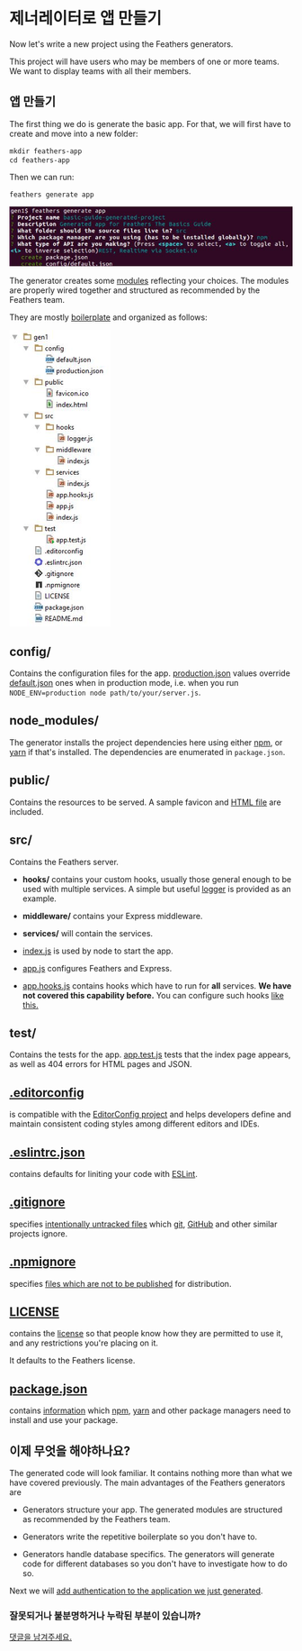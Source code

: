 # 제너레이터로 앱 만들기

Now let's write a new project using the Feathers generators.

This project will have users who may be members of one or more teams.
We want to display teams with all their members.

## 앱 만들기

The first thing we do is generate the basic app. For that, we will first have to create and move into a new folder:

```
mkdir feathers-app
cd feathers-app
```

Then we can run:

```
feathers generate app
```

![Generate app](../assets/gen-app.jpg)

The generator creates some
[modules](https://github.com/feathersjs/feathers-docs/blob/master/examples/step/02/gen1/)
reflecting your choices.
The modules are properly wired together and structured as recommended by the Feathers team.

They are mostly [boilerplate](https://en.wikipedia.org/wiki/Boilerplate_code)
and organized as follows:

![Generate app structure](../assets/gen-app-dir.jpg)

## config/

Contains the configuration files for the app.
[production.json](https://github.com/feathersjs/feathers-docs/blob/master/examples/step/02/gen1/config/production.json)
values override
[default.json](https://github.com/feathersjs/feathers-docs/blob/master/examples/step/02/gen1/config/default.json)
ones when in production mode,
i.e. when you run `NODE_ENV=production node path/to/your/server.js`.

## node_modules/

The generator installs the project dependencies here using either
[npm](https://docs.npmjs.com/), or [yarn](https://yarnpkg.com/en/) if that's installed.
The dependencies are enumerated in `package.json`.

## public/

Contains the resources to be served.
A sample favicon and
[HTML file](https://github.com/feathersjs/feathers-docs/blob/master/examples/step/02/gen1/public/index.html)
are included.

## src/

Contains the Feathers server.

- **hooks/** contains your custom hooks,
usually those general enough to be used with multiple services.
A simple but useful
[logger](https://github.com/feathersjs/feathers-docs/blob/master/examples/step/02/gen1/src/hooks/logger.js)
is provided as an example.

- **middleware/** contains your Express middleware.

- **services/** will contain the services.

- [index.js](https://github.com/feathersjs/feathers-docs/blob/master/examples/step/02/gen1/src/index.js)
is used by node to start the app.

- [app.js](https://github.com/feathersjs/feathers-docs/blob/master/examples/step/02/gen1/src/app.js)
configures Feathers and Express.

- [app.hooks.js](https://github.com/feathersjs/feathers-docs/blob/master/examples/step/02/gen1/src/app.hooks.js)
contains hooks which have to run for **all** services.
**We have not covered this capability before.**
You can configure such hooks
[like this.](https://github.com/feathersjs/feathers-docs/blob/master/examples/step/02/gen1/src/app.js#L43)

## test/

Contains the tests for the app.
[app.test.js](https://github.com/feathersjs/feathers-docs/blob/master/examples/step/02/gen1/test/app.test.js)
tests that the index page appears, as well as 404 errors for HTML pages and JSON.

## [.editorconfig](https://github.com/feathersjs/feathers-docs/blob/master/examples/step/02/gen1/.editorconfig)
is compatible with the [EditorConfig project](http://editorconfig.org/)
and helps developers define and maintain consistent coding styles among different editors and IDEs.

## [.eslintrc.json](https://github.com/feathersjs/feathers-docs/blob/master/examples/step/02/gen1/.eslintrc.json)
contains defaults for liniting your code with
[ESLint](http://eslint.org/docs/user-guide/getting-started).

## [.gitignore](https://github.com/feathersjs/feathers-docs/blob/master/examples/step/02/gen1/.gitignore)
specifies
[intentionally untracked files](https://git-scm.com/docs/gitignore)
which
[git](https://git-scm.com/),
[GitHub](https://github.com/)
and other similar projects ignore.

## [.npmignore](https://github.com/feathersjs/feathers-docs/blob/master/examples/step/02/gen1/.npmignore)
specifies
[files which are not to be published](https://docs.npmjs.com/misc/developers#keeping-files-out-of-your-package)
for distribution.

## [LICENSE](https://github.com/feathersjs/feathers-docs/blob/master/examples/step/02/gen1/LICENSE)
contains the [license](https://docs.npmjs.com/files/package.json#license)
so that people know how they are permitted to use it, and any restrictions you're placing on it.

It defaults to the Feathers license.

## [package.json](https://github.com/feathersjs/feathers-docs/blob/master/examples/step/02/gen1/package.json)
contains [information](https://docs.npmjs.com/files/package.json)
which
[npm](https://docs.npmjs.com/),
[yarn](https://yarnpkg.com/en/)
and other package managers need to install and use your package.

## 이제 무엇을 해야하나요?

The generated code will look familiar.
It contains nothing more than what we have covered previously.
The main advantages of the Feathers generators are

- Generators structure your app.
The generated modules are structured as recommended by the Feathers team.

- Generators write the repetitive boilerplate
so you don't have to.

- Generators handle database specifics.
The generators will generate code for different databases
so you don't have to investigate how to do so.

Next we will [add authentication to the application we just generated](./gen-authentication.md).

### 잘못되거나 불분명하거나 누락된 부분이 있습니까?
[댓글을 남겨주세요.](https://github.com/feathersjs/feathers-docs/issues/new?title=Comment:Step-Generators-App&body=Comment:Step-Generators-App)
